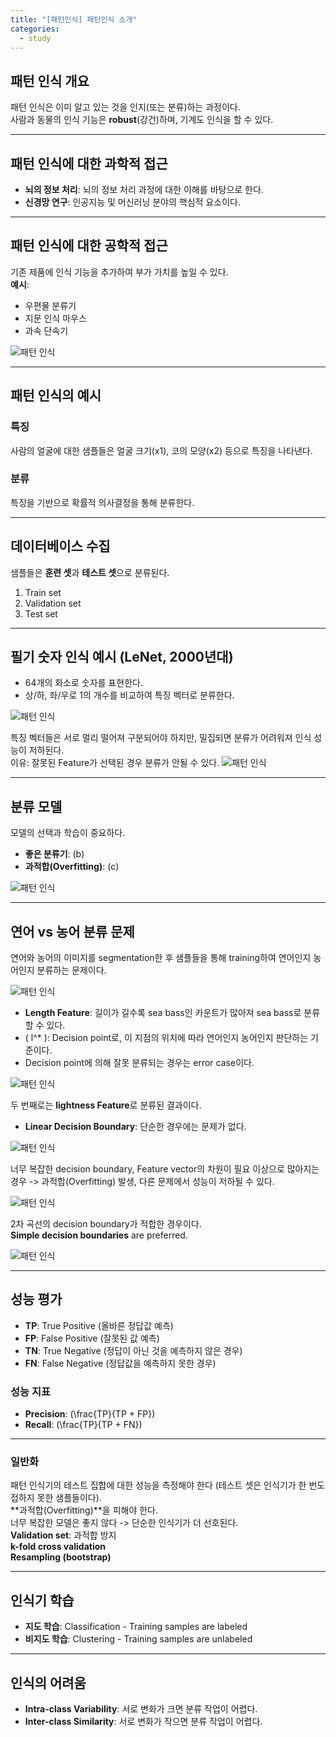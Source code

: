 ```yaml
---
title: "[패턴인식] 패턴인식 소개"
categories:
  - study
---
```


## 패턴 인식 개요
패턴 인식은 이미 알고 있는 것을 인지(또는 분류)하는 과정이다.  
사람과 동물의 인식 기능은 **robust**(강건)하며, 기계도 인식을 할 수 있다.

---

## 패턴 인식에 대한 과학적 접근
- **뇌의 정보 처리**: 뇌의 정보 처리 과정에 대한 이해를 바탕으로 한다.
- **신경망 연구**: 인공지능 및 머신러닝 분야의 핵심적 요소이다.

---

## 패턴 인식에 대한 공학적 접근
기존 제품에 인식 기능을 추가하여 부가 가치를 높일 수 있다.  
**예시**: 
- 우편물 분류기
- 지문 인식 마우스
- 과속 단속기

<img src="/assets/images/study2_img1.png" alt="패턴 인식">

---

## 패턴 인식의 예시
### 특징
사람의 얼굴에 대한 샘플들은 얼굴 크기(x1), 코의 모양(x2) 등으로 특징을 나타낸다.  

### 분류
특징을 기반으로 확률적 의사결정을 통해 분류한다.

---

## 데이터베이스 수집
샘플들은 **훈련 셋**과 **테스트 셋**으로 분류된다.
1. Train set
2. Validation set
3. Test set

---

## 필기 숫자 인식 예시 (LeNet, 2000년대)
- 64개의 화소로 숫자를 표현한다.
- 상/하, 좌/우로 1의 개수를 비교하여 특징 벡터로 분류한다.

<img src="/assets/images/study2_img2.png" alt="패턴 인식">

특징 벡터들은 서로 멀리 떨어져 구분되어야 하지만, 밀집되면 분류가 어려워져 인식 성능이 저하된다.  
이유: 잘못된 Feature가 선택된 경우 분류가 안될 수 있다.
<img src="/assets/images/study2_img3.png" alt="패턴 인식">

---

## 분류 모델
모델의 선택과 학습이 중요하다.
- **좋은 분류기**: (b)
- **과적합(Overfitting)**: (c)

<img src="/assets/images/study2_img4.png" alt="패턴 인식">

---

## 연어 vs 농어 분류 문제
연어와 농어의 이미지를 segmentation한 후 샘플들을 통해 training하여 연어인지 농어인지 분류하는 문제이다.

<img src="/assets/images/study2_img5.png" alt="패턴 인식">

- **Length Feature**: 길이가 길수록 sea bass인 카운트가 많아져 sea bass로 분류할 수 있다.
- \( l^* \): Decision point로, 이 지점의 위치에 따라 연어인지 농어인지 판단하는 기준이다. 
- Decision point에 의해 잘못 분류되는 경우는 error case이다.

<img src="/assets/images/study2_img6.png" alt="패턴 인식">

두 번째로는 **lightness Feature**로 분류된 결과이다. 

- **Linear Decision Boundary**: 단순한 경우에는 문제가 없다.

<img src="/assets/images/study2_img7.png" alt="패턴 인식">

너무 복잡한 decision boundary, Feature vector의 차원이 필요 이상으로 많아지는 경우 -> 과적합(Overfitting) 발생, 다른 문제에서 성능이 저하될 수 있다.

<img src="/assets/images/study2_img8.png" alt="패턴 인식">

2차 곡선의 decision boundary가 적합한 경우이다.  
**Simple decision boundaries** are preferred.

<img src="/assets/images/study2_img9.png" alt="패턴 인식">

---

## 성능 평가
- **TP**: True Positive (올바른 정답값 예측)
- **FP**: False Positive (잘못된 값 예측)
- **TN**: True Negative (정답이 아닌 것을 예측하지 않은 경우)
- **FN**: False Negative (정답값을 예측하지 못한 경우)

### 성능 지표
- **Precision**: \(\frac{TP}{TP + FP}\)  
- **Recall**: \(\frac{TP}{TP + FN}\)

---

### 일반화
패턴 인식기의 테스트 집합에 대한 성능을 측정해야 한다 (테스트 셋은 인식기가 한 번도 접하지 못한 샘플들이다).  
**과적합(Overfitting)**을 피해야 한다.  
너무 복잡한 모델은 좋지 않다 -> 단순한 인식기가 더 선호된다.  
**Validation set**: 과적합 방지  
**k-fold cross validation**  
**Resampling (bootstrap)** 

---

## 인식기 학습
- **지도 학습**: Classification - Training samples are labeled
- **비지도 학습**: Clustering - Training samples are unlabeled

---

## 인식의 어려움
- **Intra-class Variability**: 서로 변화가 크면 분류 작업이 어렵다.
- **Inter-class Similarity**: 서로 변화가 작으면 분류 작업이 어렵다.
